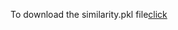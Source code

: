 To download the similarity.pkl file[click](https://drive.google.com/file/d/1KeBnzd-5tppvOFYJ-tFpyzTuIeUS8Agr/view?usp=drive_link)
